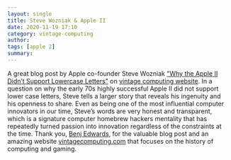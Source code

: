 ```yaml
---
layout: single
title: Steve Wozniak & Apple II 
date: 2020-11-19 17:10
category: vintage-computing
author: 
tags: [apple 2]
summary: 
---
```


A great blog post by Apple co-founder Steve Wozniak ["Why the Apple II Didn’t Support Lowercase Letters"](https://www.vintagecomputing.com/index.php/archives/2833/why-the-apple-ii-didnt-support-lowercase-letters) on [vintage computing website](https://www.vintagecomputing.com/). In a question on why the early 70s highly successful Apple II did not support lower case letters, Steve tells a larger story that reveals his ingenuity and his openness to share. Even as being one of the most influential computer innovators in our time, Steve’s words are very honest and transparent, which is a signature computer homebrew hackers mentality that has repeatedly turned passion into innovation regardless of the constraints at the time. Thank you, [Benj Edwards](https://www.benjedwards.com/), for the valuable blog post and an amazing website [vintagecomputing.com](https://www.vintagecomputing.com) that focuses on the history of computing and gaming.